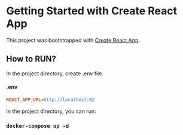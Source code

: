 # Getting Started with Create React App

This project was bootstrapped with [Create React App](https://github.com/facebook/create-react-app).

## How to RUN?

In the project directory, create .env file.

#### .env

```ini
REACT_APP_URL=http://localhost:82
```

In the project directory, you can run:

### `docker-compose up -d`
